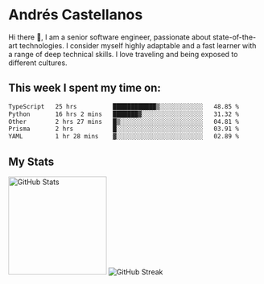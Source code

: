 # Andrés Castellanos

Hi there 👋, I am a senior software engineer, passionate about state-of-the-art technologies. I consider myself highly adaptable and a fast learner with a range of deep technical skills. I love traveling and being exposed to different cultures.

## This week I spent my time on:

<!--START_SECTION:waka-->

```txt
TypeScript   25 hrs          ████████████▒░░░░░░░░░░░░   48.85 %
Python       16 hrs 2 mins   ███████▓░░░░░░░░░░░░░░░░░   31.32 %
Other        2 hrs 27 mins   █▒░░░░░░░░░░░░░░░░░░░░░░░   04.81 %
Prisma       2 hrs           █░░░░░░░░░░░░░░░░░░░░░░░░   03.91 %
YAML         1 hr 28 mins    ▓░░░░░░░░░░░░░░░░░░░░░░░░   02.89 %
```

<!--END_SECTION:waka-->

## My Stats

<img height="195" src="https://github-readme-stats.vercel.app/api?username=andrescv&show_icons=true&theme=onedark&hide_border=true&card_width=495" alt="GitHub Stats" />

<img src="https://streak-stats.demolab.com?user=andrescv&theme=one-dark-pro&hide_border=true" alt="GitHub Streak" />
